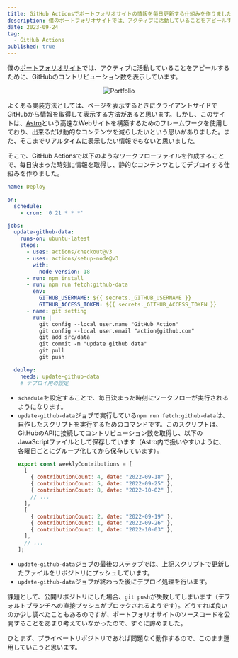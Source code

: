 ```yaml
---
title: GitHub Actionsでポートフォリオサイトの情報を毎日更新する仕組みを作りました
description: 僕のポートフォリオサイトでは、アクティブに活動していることをアピールするために、GitHubのコントリビューション数を表示しています。そこで、GitHub Actionsで以下のようなワークフローファイルを作成することで、毎日決まった時刻に情報を取得し、静的なコンテンツとしてデプロイする仕組みを作りました。
date: 2023-09-24
tag:
  - GitHub Actions
published: true
---
```


僕の[ポートフォリオサイト](https://portfolio.neoki.me/ja)では、アクティブに活動していることをアピールするために、GitHubのコントリビューション数を表示しています。

<div align="center" style={{ marginTop: "1rem" }}>
  <img src="/images/portfolio-cron/portfolio.png" alt="Portfolio" />
</div>

よくある実装方法としては、ページを表示するときにクライアントサイドでGitHubから情報を取得して表示する方法があると思います。しかし、このサイトは、[Astro](https://docs.astro.build/ja)という高速なWebサイトを構築するためのフレームワークを使用しており、出来るだけ動的なコンテンツを減らしたいという思いがありました。また、そこまでリアルタイムに表示したい情報でもないと思いました。

そこで、GitHub Actionsで以下のようなワークフローファイルを作成することで、毎日決まった時刻に情報を取得し、静的なコンテンツとしてデプロイする仕組みを作りました。

```yml
name: Deploy

on:
  schedule:
    - cron: '0 21 * * *'

jobs:
  update-github-data:
    runs-on: ubuntu-latest
    steps:
      - uses: actions/checkout@v3
      - uses: actions/setup-node@v3
        with:
          node-version: 18
      - run: npm install
      - run: npm run fetch:github-data
        env:
          GITHUB_USERNAME: ${{ secrets._GITHUB_USERNAME }}
          GITHUB_ACCESS_TOKEN: ${{ secrets._GITHUB_ACCESS_TOKEN }}
      - name: git setting
        run: |
          git config --local user.name "GitHub Action"
          git config --local user.email "action@github.com"
          git add src/data
          git commit -m "update github data"
          git pull
          git push

  deploy:
    needs: update-github-data
    # デプロイ用の設定
```

- `schedule`を設定することで、毎日決まった時刻にワークフローが実行されるようになります。
- `update-github-data`ジョブで実行している`npm run fetch:github-data`は、自作したスクリプトを実行するためのコマンドです。このスクリプトは、GitHubのAPIに接続してコントリビューション数を取得し、以下のJavaScriptファイルとして保存しています（Astro内で扱いやすいように、各曜日ごとにグループ化してから保存しています）。
  ```js
  export const weeklyContributions = [
    [
      { contributionCount: 4, date: "2022-09-18" },
      { contributionCount: 5, date: "2022-09-25" },
      { contributionCount: 8, date: "2022-10-02" },
      // ...
    ],
    [
      { contributionCount: 2, date: "2022-09-19" },
      { contributionCount: 1, date: "2022-09-26" },
      { contributionCount: 1, date: "2022-10-03" },
    ],
    // ...
  ];
  ```
- `update-github-data`ジョブの最後のステップでは、上記スクリプトで更新したファイルをリポジトリにプッシュしています。
- `update-github-data`ジョブが終わった後にデプロイ処理を行います。


課題として、公開リポジトリにした場合、`git push`が失敗してしまいます（デフォルトブランチへの直接プッシュがブロックされるようです）。どうすれば良いのか少し調べたこともあるのですが、ポートフォリオサイトのソースコードを公開することをあまり考えていなかったので、すぐに諦めました。

ひとまず、プライベートリポジトリであれば問題なく動作するので、このまま運用していこうと思います。